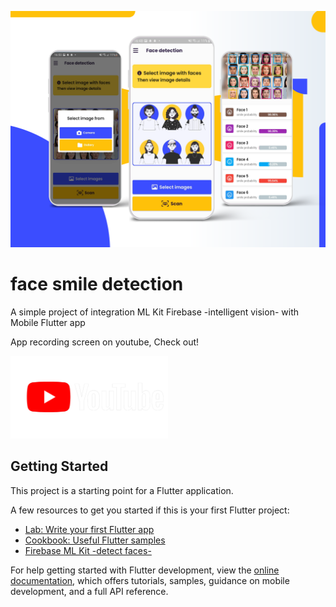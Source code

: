 ![Cover image](https://github.com/ZakariaRebouhi/face_smile_detection/blob/main/smaile%20detection%20mockup.png?raw=true)
# face smile detection

A simple project of integration ML Kit Firebase -intelligent vision- with Mobile Flutter app  

App recording screen on youtube, Check out!



[<img src="https://github.com/ZakariaRebouhi/face_smile_detection/blob/main/yt_gaming_full_rgb_white.max-2800x2800.png?raw=true"   width="50%">](https://www.youtube.com/shorts/p7FKVBLNIP0 "face smile detection")


## Getting Started

This project is a starting point for a Flutter application.

A few resources to get you started if this is your first Flutter project:

- [Lab: Write your first Flutter app](https://docs.flutter.dev/get-started/codelab)
- [Cookbook: Useful Flutter samples](https://docs.flutter.dev/cookbook)
- [Firebase ML Kit -detect faces-](https://firebase.google.com/docs/ml-kit/detect-faces)

For help getting started with Flutter development, view the
[online documentation](https://docs.flutter.dev/), which offers tutorials,
samples, guidance on mobile development, and a full API reference.
